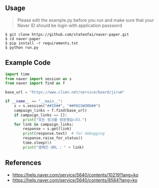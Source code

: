 ## Usage
> Please edit the example.py before you run and make sure that your Naver ID should be login with application password
```
$ git clone https://github.com/stateofai/naver-paper.git
$ cd naver-paper
$ pip install -r requirements.txt
$ python run.py 
```

## Example Code
```python
import time
from naver import session as s
from naver import find as f

base_url = "https://www.clien.net/service/board/jirum"

if __name__ == "__main__":
    s = s.session("##ID##", "##PASSWORD##")
    campaign_links = f.find(base_url)
    if campaign_links == []:
        print("모든 링크를 방문했습니다.")
    for link in campaign_links:
        response = s.get(link)
        print(response.text)  # for debugging
        response.raise_for_status()
        time.sleep(5)
        print("캠페인 URL : " + link)
```

## References
* https://help.naver.com/service/5640/contents/10219?lang=ko
* https://help.naver.com/service/5640/contents/8584?lang=ko
